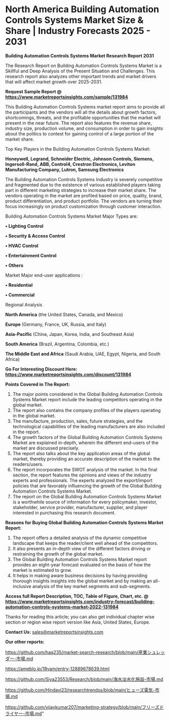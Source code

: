 # North America Building Automation Controls Systems Market Size & Share | Industry Forecasts 2025 - 2031

<strong>Building Automation Controls Systems Market Research Report 2031</strong>

The Research Report on Building Automation Controls Systems Market is a Skillful and Deep Analysis of the Present Situation and Challenges. This research report also analyzes other important trends and market drivers that will affect market growth over 2025-2031.

<strong>Request Sample Report @ <a href=https://www.marketreportsinsights.com/sample/131984>https://www.marketreportsinsights.com/sample/131984</a></strong>

This Building Automation Controls Systems market report aims to provide all the participants and the vendors will all the details about growth factors, shortcomings, threats, and the profitable opportunities that the market will present in the near future. The report also features the revenue share, industry size, production volume, and consumption in order to gain insights about the politics to contest for gaining control of a large portion of the market share.

Top Key Players in the Building Automation Controls Systems Market:

<strong>Honeywell, Legrand, Schneider Electric, Johnson Controls, Siemens, Ingersoll-Rand, ABB, Control4, Crestron Electronics, Leviton Manufacturing Company, Lutron, Samsung Electronics</strong>

The Building Automation Controls Systems Industry is severely competitive and fragmented due to the existence of various established players taking part in different marketing strategies to increase their market share. The vendors operating in the market are profiled based on price, quality, brand, product differentiation, and product portfolio. The vendors are turning their focus increasingly on product customization through customer interaction.

Building Automation Controls Systems Market Major Types are:

<strong>• Lighting Control

• Security & Access Control

• HVAC Control

• Entertainment Control

• Others</strong>

Market Major end-user applications :

<strong>• Residential

• Commercial</strong>

Regional Analysis

</u><strong><b>North America</b></strong> (the United States, Canada, and Mexico)

<strong><b>Europe </b></strong>(Germany, France, UK, Russia, and Italy)

<strong><b>Asia-Pacific</b></strong> (China, Japan, Korea, India, and Southeast Asia)

<strong><b>South America</b></strong> (Brazil, Argentina, Colombia, etc.)

<strong><b>The Middle East and Africa</b></strong> (Saudi Arabia, UAE, Egypt, Nigeria, and South Africa)

<strong>Go For Interesting Discount Here: <a href=https://www.marketreportsinsights.com/discount/131984>https://www.marketreportsinsights.com/discount/131984</a></strong>

<strong>Points Covered in The Report:</strong>
<ol>
  <li>The major points considered in the Global Building Automation Controls Systems Market report include the leading competitors operating in the global market.</li>
  <li>The report also contains the company profiles of the players operating in the global market.</li>
  <li>The manufacture, production, sales, future strategies, and the technological capabilities of the leading manufacturers are also included in the report.</li>
  <li>The growth factors of the Global Building Automation Controls Systems Market are explained in-depth, wherein the different end-users of the market are discussed precisely.</li>
  <li>The report also talks about the key application areas of the global market, thereby providing an accurate description of the market to the readers/users.</li>
  <li>The report incorporates the SWOT analysis of the market. In the final section, the report features the opinions and views of the industry experts and professionals. The experts analyzed the export/import policies that are favorably influencing the growth of the Global Building Automation Controls Systems Market.</li>
  <li>The report on the Global Building Automation Controls Systems Market is a worthwhile source of information for every policymaker, investor, stakeholder, service provider, manufacturer, supplier, and player interested in purchasing this research document.</li>
</ol>
<strong>Reasons for Buying Global Building Automation Controls Systems Market Report:</strong>

<ol>
  <li>The report offers a detailed analysis of the dynamic competitive landscape that keeps the reader/client well ahead of the competitors.</li>
  <li>It also presents an in-depth view of the different factors driving or restraining the growth of the global market.</li>
  <li>The Global Building Automation Controls Systems Market report provides an eight-year forecast evaluated on the basis of how the market is estimated to grow.</li>
  <li>It helps in making aware business decisions by having providing thorough insights insights into the global market and by making an all-inclusive analysis of the key market segments and sub-segments.</li>
</ol>
<strong>Access full Report Description, TOC, Table of Figure, Chart, etc. @ <a href=https://www.marketreportsinsights.com/industry-forecast/building-automation-controls-systems-market-2022-131984>https://www.marketreportsinsights.com/industry-forecast/building-automation-controls-systems-market-2022-131984</a></strong>


Thanks for reading this article; you can also get individual chapter wise section or region wise report version like Asia, United States, Europe.

<strong>Contact Us:</strong>
sales@marketreportsinsights.com

<strong>Our other reports:</strong>

<a href=https://github.com/haq235/market-search-research/blob/main/産業シュレッダー-市場.md>https://github.com/haq235/market-search-research/blob/main/産業シュレッダー-市場.md</a>

<a href=https://ameblo.jp/18yam/entry-12889678639.html>https://ameblo.jp/18yam/entry-12889678639.html</a>

<a href=https://github.com/Siya23553/Research/blob/main/海水淡水化施設-市場.md>https://github.com/Siya23553/Research/blob/main/海水淡水化施設-市場.md</a>

<a href=https://github.com/Hindavi23/researchtrendss/blob/main/ヒューズ電気-市場.md>https://github.com/Hindavi23/researchtrendss/blob/main/ヒューズ電気-市場.md</a>

<a href=https://github.com/vijaykumar207/marketing-strategy/blob/main/フリーズドライヤー-市場.md>https://github.com/vijaykumar207/marketing-strategy/blob/main/フリーズドライヤー-市場.md</a>"
